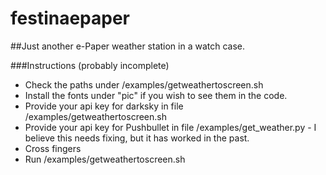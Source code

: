 # festinaepaper
##Just another e-Paper weather station in a watch case.

###Instructions (probably incomplete)
- Check the paths under /examples/getweathertoscreen.sh
- Install the fonts under "pic" if you wish to see them in the code.
- Provide your api key for darksky in file /examples/getweathertoscreen.sh
- Provide your api key for Pushbullet in file /examples/get_weather.py - I believe this needs fixing, but it has worked in the past.
- Cross fingers
- Run /examples/getweathertoscreen.sh
